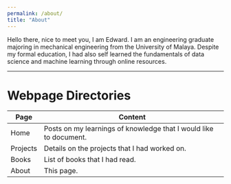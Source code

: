 ```yaml
---
permalink: /about/
title: "About"
---
```


Hello there, nice to meet you, I am Edward. I am an engineering graduate majoring in mechanical engineering from the University of Malaya. Despite my formal education, I had also self learned the fundamentals of data science and machine learning through online resources.

---
# Webpage Directories

| Page | Content |
|------|---------|
| Home | Posts on my learnings of knowledge that I would like to document. |
| Projects | Details on the projects that I had worked on. |
| Books | List of books that I had read. |
| About | This page. |
